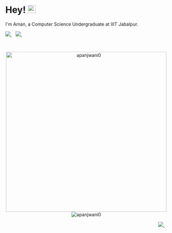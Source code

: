 <h1 align='left'>
  Hey! <img src="https://media.giphy.com/media/hvRJCLFzcasrR4ia7z/giphy.gif" width="25px">
</h1>

<p align='left'>
  I'm Aman, a Computer Science Undergraduate at IIIT Jabalpur.
</p>

<p align='left'>
  <a href="https://www.linkedin.com/in/apanjwani0/">
    <img src="https://img.shields.io/badge/linkedin-%230077B5.svg?&style=for-the-badge&logo=linkedin&logoColor=white" />
  </a>&nbsp;&nbsp;
  <a href="https://open.spotify.com/user/3143ni27yzvwhl2vdjumsdotb4bi">
    <img src="https://img.shields.io/badge/Spotify-1ED760?&style=for-the-badge&logo=spotify&logoColor=white" />
  </a>&nbsp;&nbsp;
</p>
<br />

<p align='center'>
  <a href="#">
    <img src="https://github-readme-stats.vercel.app/api?username=apanjwani0&show_icons=true&count_private=true&theme=dark" width="500" alt="apanjwani0">
  </a>
    <img align="center" src="https://github-readme-streak-stats.herokuapp.com/?user=apanjwani0&hide_border=true" alt="apanjwani0" />
</p>

<!-- <p>
  <img align="center" src="https://github-readme-streak-stats.herokuapp.com/?user=apanjwani0" alt="apanjwani0" />
</p> -->

<!-- <p align="left">
  <a href="https://www.buymeacoffee.com/apanjwani0" target="_blank">
    <img src="https://cdn.buymeacoffee.com/buttons/v2/default-red.png" alt="Buy Me A Coffee" width="120" >
  </a>
</p> -->

<p align="right">
  <a href="">
    <img src="https://komarev.com/ghpvc/?username=apanjwani0&label=Profile+Visitors" />
  </a>&nbsp;&nbsp;
</p>
